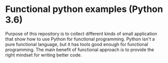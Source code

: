 # Functional python examples (Python 3.6)

Purpose of this repository is to collect different kinds of small application that show how
to use Python for functional programming. Python isn't a pure functional language, but it has tools
good enough for functional programming. The main benefit of functional approach is to provide the right mindset 
for writing better code. 

